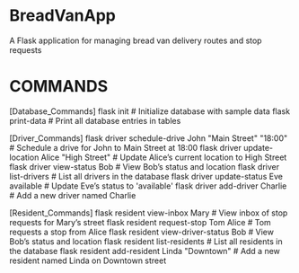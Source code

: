 # BreadVanApp
A Flask application for managing bread van delivery routes and stop requests
# COMMANDS
[Database_Commands]
flask init                                              # Initialize database with sample data
flask print-data                                        # Print all database entries in tables

[Driver_Commands]
flask driver schedule-drive John "Main Street" "18:00"  # Schedule a drive for John to Main Street at 18:00
flask driver update-location Alice "High Street"        # Update Alice’s current location to High Street
flask driver view-status Bob                            # View Bob’s status and location
flask driver list-drivers                               # List all drivers in the database
flask driver update-status Eve available                # Update Eve’s status to 'available'
flask driver add-driver Charlie                         # Add a new driver named Charlie

[Resident_Commands]
flask resident view-inbox Mary                          # View inbox of stop requests for Mary’s street
flask resident request-stop Tom Alice                   # Tom requests a stop from Alice
flask resident view-driver-status Bob                   # View Bob’s status and location
flask resident list-residents                           # List all residents in the database
flask resident add-resident Linda "Downtown"            # Add a new resident named Linda on Downtown street
